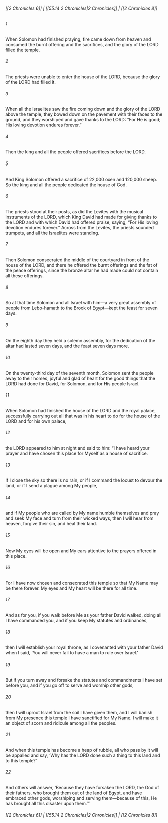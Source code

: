 
###### [[2 Chronicles 6]] | [[55.14 2 Chronicles|2 Chronicles]] | [[2 Chronicles 8]]

###### 1
When Solomon had finished praying, fire came down from heaven and consumed the burnt offering and the sacrifices, and the glory of the LORD filled the temple.
###### 2
The priests were unable to enter the house of the LORD, because the glory of the LORD had filled it.
###### 3
When all the Israelites saw the fire coming down and the glory of the LORD above the temple, they bowed down on the pavement with their faces to the ground, and they worshiped and gave thanks to the LORD: “For He is good; His loving devotion endures forever.”
###### 4
Then the king and all the people offered sacrifices before the LORD.
###### 5
And King Solomon offered a sacrifice of 22,000 oxen and 120,000 sheep. So the king and all the people dedicated the house of God.
###### 6
The priests stood at their posts, as did the Levites with the musical instruments of the LORD, which King David had made for giving thanks to the LORD and with which David had offered praise, saying, “For His loving devotion endures forever.” Across from the Levites, the priests sounded trumpets, and all the Israelites were standing.
###### 7
Then Solomon consecrated the middle of the courtyard in front of the house of the LORD, and there he offered the burnt offerings and the fat of the peace offerings, since the bronze altar he had made could not contain all these offerings.
###### 8
So at that time Solomon and all Israel with him—a very great assembly of people from Lebo-hamath to the Brook of Egypt—kept the feast for seven days.
###### 9
On the eighth day they held a solemn assembly, for the dedication of the altar had lasted seven days, and the feast seven days more.
###### 10
On the twenty-third day of the seventh month, Solomon sent the people away to their homes, joyful and glad of heart for the good things that the LORD had done for David, for Solomon, and for His people Israel.
###### 11
When Solomon had finished the house of the LORD and the royal palace, successfully carrying out all that was in his heart to do for the house of the LORD and for his own palace,
###### 12
the LORD appeared to him at night and said to him: “I have heard your prayer and have chosen this place for Myself as a house of sacrifice.
###### 13
If I close the sky so there is no rain, or if I command the locust to devour the land, or if I send a plague among My people,
###### 14
and if My people who are called by My name humble themselves and pray and seek My face and turn from their wicked ways, then I will hear from heaven, forgive their sin, and heal their land.
###### 15
Now My eyes will be open and My ears attentive to the prayers offered in this place.
###### 16
For I have now chosen and consecrated this temple so that My Name may be there forever. My eyes and My heart will be there for all time.
###### 17
And as for you, if you walk before Me as your father David walked, doing all I have commanded you, and if you keep My statutes and ordinances,
###### 18
then I will establish your royal throne, as I covenanted with your father David when I said, ‘You will never fail to have a man to rule over Israel.’
###### 19
But if you turn away and forsake the statutes and commandments I have set before you, and if you go off to serve and worship other gods,
###### 20
then I will uproot Israel from the soil I have given them, and I will banish from My presence this temple I have sanctified for My Name. I will make it an object of scorn and ridicule among all the peoples.
###### 21
And when this temple has become a heap of rubble, all who pass by it will be appalled and say, ‘Why has the LORD done such a thing to this land and to this temple?’
###### 22
And others will answer, ‘Because they have forsaken the LORD, the God of their fathers, who brought them out of the land of Egypt, and have embraced other gods, worshiping and serving them—because of this, He has brought all this disaster upon them.’”

###### [[2 Chronicles 6]] | [[55.14 2 Chronicles|2 Chronicles]] | [[2 Chronicles 8]]
